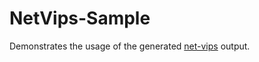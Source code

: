 # NetVips-Sample
Demonstrates the usage of the generated [net-vips](https://github.com/kleisauke/net-vips) output.
